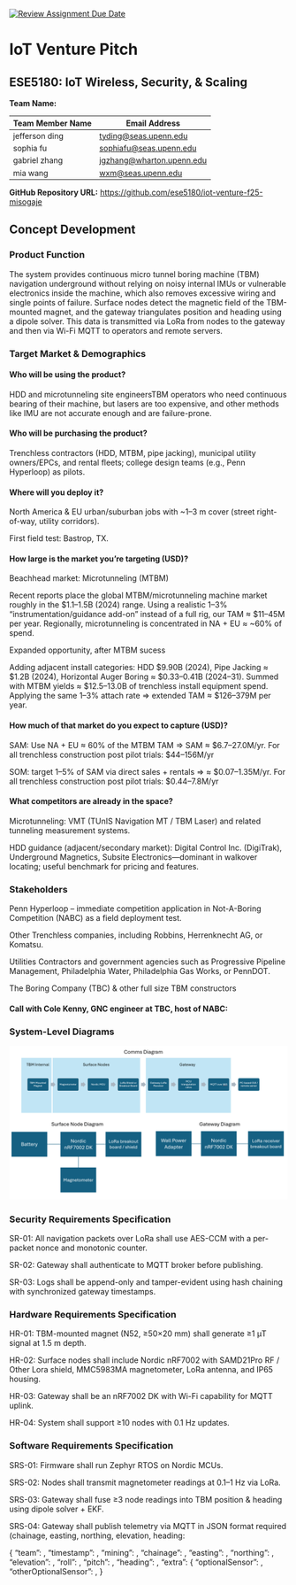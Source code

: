 [![Review Assignment Due Date](https://classroom.github.com/assets/deadline-readme-button-22041afd0340ce965d47ae6ef1cefeee28c7c493a6346c4f15d667ab976d596c.svg)](https://classroom.github.com/a/9GQ6o4cu)

# IoT Venture Pitch

## ESE5180: IoT Wireless, Security, & Scaling

**Team Name:**

| Team Member Name | Email Address             |
| ---------------- | ------------------------- |
| jefferson ding   | tyding@seas.upenn.edu     |
| sophia fu        | sophiafu@seas.upenn.edu   |
| gabriel zhang    | jgzhang@wharton.upenn.edu |
| mia wang         | wxm@seas.upenn.edu        |

**GitHub Repository URL:** https://github.com/ese5180/iot-venture-f25-misogaje

## Concept Development

### Product Function

The system provides continuous micro tunnel boring machine (TBM) navigation underground without relying on noisy internal IMUs or vulnerable electronics inside the machine, which also removes excessive wiring and single points of failure. Surface nodes detect the magnetic field of the TBM-mounted magnet, and the gateway triangulates position and heading using a dipole solver. This data is transmitted via LoRa from nodes to the gateway and then via Wi-Fi MQTT to operators and remote servers.

### Target Market & Demographics

#### Who will be using the product?

HDD and microtunneling site engineersTBM operators who need continuous bearing of their machine, but lasers are too expensive, and other methods like IMU are not accurate enough and are failure-prone.

#### Who will be purchasing the product?

Trenchless contractors (HDD, MTBM, pipe jacking), municipal utility owners/EPCs, and rental fleets; college design teams (e.g., Penn Hyperloop) as pilots.

#### Where will you deploy it?

North America & EU urban/suburban jobs with ~1–3 m cover (street right-of-way, utility corridors).

First field test: Bastrop, TX.

#### How large is the market you’re targeting (USD)?

Beachhead market: Microtunneling (MTBM)

Recent reports place the global MTBM/microtunneling machine market roughly in the $1.1–1.5B (2024) range. Using a realistic 1–3% “instrumentation/guidance add-on” instead of a full rig, our TAM ≈ $11–45M per year. Regionally, microtunneling is concentrated in NA + EU ≈ ~60% of spend.

Expanded opportunity, after MTBM sucess

Adding adjacent install categories: HDD $9.90B (2024), Pipe Jacking ≈ $1.2B (2024), Horizontal Auger Boring ≈ $0.33–0.41B (2024–31). Summed with MTBM yields ≈ $12.5–13.0B of trenchless install equipment spend. Applying the same 1–3% attach rate ⇒ extended TAM ≈ $126–379M per year.

#### How much of that market do you expect to capture (USD)?

SAM: Use NA + EU ≈ 60% of the MTBM TAM ⇒ SAM ≈ $6.7–27.0M/yr. For all trenchless construction post pilot trials: $44–156M/yr

SOM: target 1–5% of SAM via direct sales + rentals ⇒ ≈ $0.07–1.35M/yr. For all trenchless construction post pilot trials: $0.44–7.8M/yr

#### What competitors are already in the space?

Microtunneling: VMT (TUnIS Navigation MT / TBM Laser) and related tunneling measurement systems. 

HDD guidance (adjacent/secondary market): Digital Control Inc. (DigiTrak), Underground Magnetics, Subsite Electronics—dominant in walkover locating; useful benchmark for pricing and features. 

### Stakeholders

Penn Hyperloop – immediate competition application in Not-A-Boring Competition (NABC) as a field deployment test.

Other Trenchless companies, including Robbins, Herrenknecht AG, or Komatsu.

Utilities Contractors and government agencies such as Progressive Pipeline Management, Philadelphia Water, Philadelphia Gas Works, or PennDOT.

The Boring Company (TBC) & other full size TBM constructors

#### Call with Cole Kenny, GNC engineer at TBC, host of NABC:



### System-Level Diagrams

![alt text](image.png)

### Security Requirements Specification

SR-01: All navigation packets over LoRa shall use AES-CCM with a per-packet nonce and monotonic counter.

SR-02: Gateway shall authenticate to MQTT broker before publishing.

SR-03: Logs shall be append-only and tamper-evident using hash chaining with synchronized gateway timestamps.

### Hardware Requirements Specification

HR-01: TBM-mounted magnet (N52, ≥50×20 mm) shall generate ≥1 μT signal at 1.5 m depth.

HR-02: Surface nodes shall include Nordic nRF7002 with SAMD21Pro RF / Other Lora shield, MMC5983MA magnetometer, LoRa antenna, and IP65 housing.

HR-03: Gateway shall be an nRF7002 DK with Wi-Fi capability for MQTT uplink.

HR-04: System shall support ≥10 nodes with 0.1 Hz updates.

### Software Requirements Specification

SRS-01: Firmware shall run Zephyr RTOS on Nordic MCUs.

SRS-02: Nodes shall transmit magnetometer readings at 0.1–1 Hz via LoRa.

SRS-03: Gateway shall fuse ≥3 node readings into TBM position & heading using dipole solver + EKF.

SRS-04: Gateway shall publish telemetry via MQTT in JSON format required  (chainage, easting, northing, elevation, heading:

{ “team”: <string-formatted team name>, “timestamp”: <UNIX timestamp>, “mining”: <boolean mining flag>, “chainage”: <float-formatted chainage in m>, “easting”: <float-formatted easting in m>, “northing”: <float-formatted northing in m>, “elevation”: <float-formatted elevation in m>, “roll”: <float-formatted roll in radians>, “pitch”: <float-formatted pitch in radians>, “heading”: <float-formatted heading in radians>, “extra”: { “optionalSensor”: <data>, “otherOptionalSensor”: <data>, }
